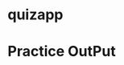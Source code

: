 # quizapp

# Practice OutPut
<im src="https://github.com/abdullahwale/2022FALL/blob/main/quizapp/output/practice.png">
